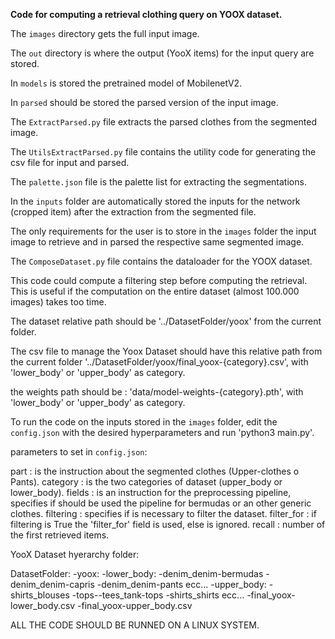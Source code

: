 **Code for computing a retrieval clothing query on YOOX dataset.**


The `images` directory gets the full input image.

The `out` directory is where the output (YooX items) for the input query are stored.

In `models` is stored the pretrained model of MobilenetV2.

In `parsed` should be stored the parsed version of the input image.

The `ExtractParsed.py` file extracts the parsed clothes from the segmented image.

The `UtilsExtractParsed.py` file contains the utility code for generating the csv file for input and parsed.

The `palette.json` file is the palette list for extracting the segmentations.

In the `inputs` folder are automatically stored the inputs for the network (cropped item) after the extraction from the segmented file.

The only requirements for the user is to store in the `images` folder the input image to retrieve and in parsed the respective same segmented image.

The `ComposeDataset.py` file contains the dataloader for the YOOX dataset.

This code could compute a filtering step before computing the retrieval. This is useful if the computation on the entire dataset (almost 100.000 images) 
takes too time.

The dataset relative path should be '../DatasetFolder/yoox' from the current folder.

The csv file to manage the Yoox Dataset should have this relative path from the current folder '../DatasetFolder/yoox/final_yoox-{category}.csv', 
with 'lower_body' or 'upper_body' as category.

the weights path should be : 'data/model-weights-{category}.pth', with 'lower_body' or 'upper_body' as category.

To run the code on the inputs stored in the `images` folder, edit the `config.json` with the desired hyperparameters and run 'python3 main.py'.

parameters to set in `config.json`: 

part : is the instruction about the segmented clothes (Upper-clothes o Pants).
category : is the two categories of dataset (upper_body or lower_body).
fields : is an instruction for the preprocessing pipeline, specifies if should be used the pipeline for bermudas or an other generic clothes.
filtering : specifies if is necessary to filter the dataset.
filter_for : if filtering is True the 'filter_for' field is used, else is ignored.
recall : number of the first retrieved items.

YooX Dataset hyerarchy folder:

DatasetFolder:
    -yoox:
        -lower_body:
            -denim_denim-bermudas
            -denim_denim-capris
            -denim_denim-pants
             ecc...
        -upper_body:
            -shirts_blouses
            -tops--tees_tank-tops
            -shirts_shirts
             ecc...
        -final_yoox-lower_body.csv
        -final_yoox-upper_body.csv


ALL THE CODE SHOULD BE RUNNED ON A LINUX SYSTEM.
